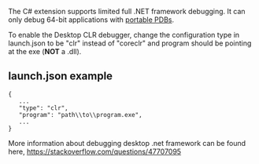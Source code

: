 The C# extension supports limited full .NET framework debugging. It can only debug 64-bit applications with [portable PDBs](https://github.com/OmniSharp/omnisharp-vscode/wiki/Portable-PDBs).

To enable the Desktop CLR debugger, change the configuration type in launch.json to be "clr" instead of "coreclr" and program should be pointing at the exe (**NOT** a .dll).

## launch.json example

```
{
   ...
   "type": "clr",
   "program": "path\\to\\program.exe",
   ...
}
```

More information about debugging desktop .net framework can be found here, https://stackoverflow.com/questions/47707095
